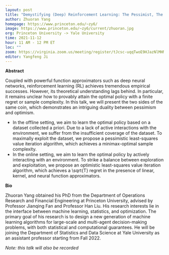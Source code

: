 ```yaml
---
layout: post
title: "Demystifying (Deep) Reinforcement Learning: The Pessimist, The Optimist, and Their Provable Efficiency"
author: Zhuoran Yang
homepage: https://www.princeton.edu/~zy6/
image: https://www.princeton.edu/~zy6/current/zhuoran.jpg
org: Princeton University -> Yale University
time: 2021-11-12
hour: 11 AM - 12 PM ET
loc: ""
zoom: https://virginia.zoom.us/meeting/register/tJcsc-uqqTwoE9HJazNlMHNK4DwZ0pG3bUjM
editor: Yangfeng Ji
---
```


**Abstract** 

Coupled with powerful function approximators such as deep neural networks, reinforcement learning (RL) achieves tremendous empirical successes. However, its theoretical understanding lags behind. In particular, it remains unclear how to provably attain the optimal policy with a finite regret or sample complexity. In this talk, we will present the two sides of the same coin, which demonstrates an intriguing duality between pessimism and optimism.

- In the offline setting, we aim to learn the optimal policy based on a dataset collected a priori. Due to a lack of active interactions with the environment, we suffer from the insufficient coverage of the dataset. To maximally exploit the dataset, we propose a pessimistic least-squares value iteration algorithm, which achieves a minimax-optimal sample complexity.
- In the online setting, we aim to learn the optimal policy by actively interacting with an environment. To strike a balance between exploration and exploitation, we propose an optimistic least-squares value iteration algorithm, which achieves a \sqrt{T} regret in the presence of linear, kernel, and neural function approximators.


**Bio**

Zhuoran Yang obtained his PhD from the Department of Operations Research and Financial Engineering at Princeton University, advised by Professor Jianqing Fan and Professor Han Liu. His research interests lie in the interface between machine learning, statistics, and optimization. The primary goal of his research is to design a new generation of machine learning algorithms for large-scale and multi-agent decision-making problems, with both statistical and computational guarantees. He will be joining the Department of Statistics and Data Science at Yale University as an assistant professor starting from Fall 2022. 


*Note: this talk will also be recorded*
